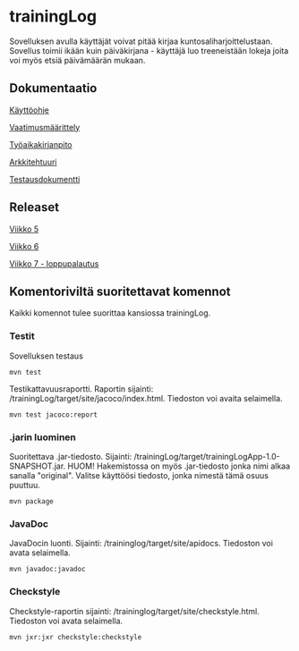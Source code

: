 # trainingLog
Sovelluksen avulla käyttäjät voivat pitää kirjaa kuntosaliharjoittelustaan. Sovellus toimii ikään kuin päiväkirjana - käyttäjä luo treeneistään lokeja joita voi myös etsiä päivämäärän mukaan.

## Dokumentaatio
[Käyttöohje](https://github.com/ktatu/ohjtekniikka/blob/master/dokumentaatio/kayttoohje.md)

[Vaatimusmäärittely](https://github.com/ktatu/ohjtekniikka/blob/master/dokumentaatio/vaatimusmaarittely.md)

[Työaikakirjanpito](https://github.com/ktatu/ohjtekniikka/blob/master/dokumentaatio/tuntikirjanpito.md)

[Arkkitehtuuri](https://github.com/ktatu/ohjtekniikka/blob/master/dokumentaatio/arkkitehtuuri.md)

[Testausdokumentti](https://github.com/ktatu/ohjtekniikka/blob/master/dokumentaatio/testaus.md)

## Releaset
[Viikko 5](https://github.com/ktatu/ohjtekniikka/releases/tag/viikko5)

[Viikko 6](https://github.com/ktatu/ohjtekniikka/releases/tag/viikko6)

[Viikko 7 - loppupalautus](https://github.com/ktatu/ohjtekniikka/releases/tag/viikko7)

## Komentoriviltä suoritettavat komennot

Kaikki komennot tulee suorittaa kansiossa trainingLog.

### Testit

Sovelluksen testaus

```
mvn test
```

Testikattavuusraportti. Raportin sijainti: /trainingLog/target/site/jacoco/index.html. Tiedoston voi avaita selaimella.

```
mvn test jacoco:report
```
### .jarin luominen

Suoritettava .jar-tiedosto. Sijainti: /trainingLog/target/trainingLogApp-1.0-SNAPSHOT.jar. HUOM! Hakemistossa on myös .jar-tiedosto jonka nimi alkaa sanalla "original". Valitse käyttöösi tiedosto, jonka nimestä tämä osuus puuttuu.

```
mvn package
```

### JavaDoc

JavaDocin luonti. Sijainti: /traininglog/target/site/apidocs. Tiedoston voi avata selaimella.

```
mvn javadoc:javadoc
```

### Checkstyle

Checkstyle-raportin sijainti: /traininglog/target/site/checkstyle.html. Tiedoston voi avata selaimella.

```
mvn jxr:jxr checkstyle:checkstyle
```
